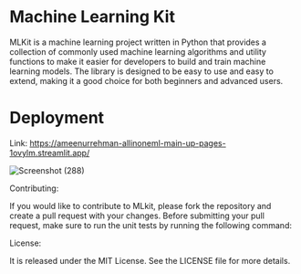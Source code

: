 # Machine Learning Kit

MLKit is a machine learning project written in Python that provides a collection of commonly used machine learning algorithms and utility functions to make it easier for developers to build and train machine learning models. The library is designed to be easy to use and easy to extend, making it a good choice for both beginners and advanced users.

# Deployment

Link: https://ameenurrehman-allinoneml-main-up-pages-1ovylm.streamlit.app/

![Screenshot (288)](https://user-images.githubusercontent.com/83868776/236737136-f8086f30-55bd-4a85-bb71-bff6f488638f.png)


Contributing:

If you would like to contribute to MLkit, please fork the repository and create a pull request with your changes. Before submitting your pull request, make sure to run the unit tests by running the following command:


License:

It is released under the MIT License. See the LICENSE file for more details.
